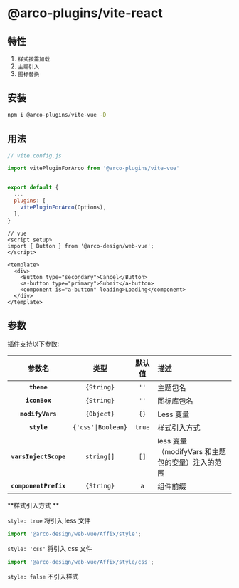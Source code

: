 # @arco-plugins/vite-react

## 特性

1. `样式按需加载`
2. `主题引入`
3. `图标替换`

## 安装

```bash
npm i @arco-plugins/vite-vue -D
```

## 用法

```js
// vite.config.js

import vitePluginForArco from '@arco-plugins/vite-vue'


export default {
  ...
  plugins: [
    vitePluginForArco(Options),
  ],
}
```

```tsx
// vue
<script setup>
import { Button } from '@arco-design/web-vue';
</script>

<template>
  <div>
    <Button type="secondary">Cancel</Button>
    <a-button type="primary">Submit</a-button>
    <component is="a-button" loading>Loading</component>
  </div>
</template>
```

## 参数

插件支持以下参数:

|        参数名         |        类型        | 默认值 | 描述         |
| :-------------------: | :----------------: | :----: | :----------- |
|      **`theme`**      |     `{String}`     |  `''`   | 主题包名     |
|     **`iconBox`**     |     `{String}`     |  `''`   | 图标库包名   |
|   **`modifyVars`**    |     `{Object}`     |  `{}`  | Less 变量    |
|      **`style`**      | `{'css'\|Boolean}` | `true` | 样式引入方式 |
|**`varsInjectScope`**|`string[]`|`[]`| less 变量（modifyVars 和主题包的变量）注入的范围 |
| **`componentPrefix`** |     `{String}`     |  `a`   | 组件前缀     |

**样式引入方式 **

`style: true` 将引入 less 文件

```js
import '@arco-design/web-vue/Affix/style';
```

`style: 'css'` 将引入 css 文件

```js
import '@arco-design/web-vue/Affix/style/css';
```

`style: false` 不引入样式
